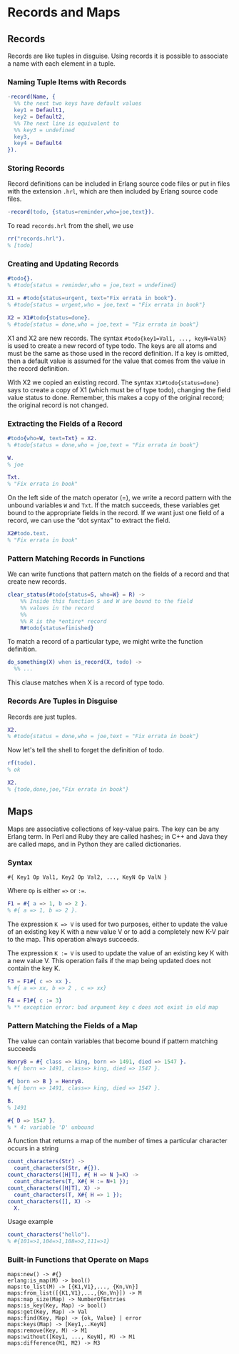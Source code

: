 # Records and Maps

## Records

Records are like tuples in disguise.
Using records it is possible to associate a name with each element in a tuple.

### Naming Tuple Items with Records

```erl
-record(Name, {
  %% the next two keys have default values
  key1 = Default1,
  key2 = Default2,
  %% The next line is equivalent to
  %% key3 = undefined
  key3,
  key4 = Default4
}).
```

### Storing Records

Record definitions can be included in Erlang source code files or put in files
with the extension `.hrl`, which are then included by Erlang source code files.

```erl
-record(todo, {status=reminder,who=joe,text}).
```

To read `records.hrl` from the shell, we use

```erl
rr("records.hrl").
% [todo]
```

### Creating and Updating Records

```erl
#todo{}.
% #todo{status = reminder,who = joe,text = undefined}

X1 = #todo{status=urgent, text="Fix errata in book"}.
% #todo{status = urgent,who = joe,text = "Fix errata in book"}

X2 = X1#todo{status=done}.
% #todo{status = done,who = joe,text = "Fix errata in book"}
```

X1 and X2 are new records. The syntax `#todo{key1=Val1, ..., keyN=ValN}` is
used to create a new record of type todo. The keys are all atoms and must be
the same as those used in the record definition. If a key is omitted, then a
default value is assumed for the value that comes from the value in the record
definition.

With X2 we copied an existing record. The syntax `X1#todo{status=done}` says to
create a copy of X1 (which must be of type todo), changing the field value
status to done. Remember, this makes a copy of the original record; the
original record is not changed.

### Extracting the Fields of a Record

```erl
#todo{who=W, text=Txt} = X2.
% #todo{status = done,who = joe,text = "Fix errata in book"}

W.
% joe

Txt.
% "Fix errata in book"
```

On the left side of the match operator (=), we write a record pattern with the
unbound variables `W` and `Txt`. If the match succeeds, these variables get
bound to the appropriate fields in the record. If we want just one field of a
record, we can use the “dot syntax” to extract the field.

```erl
X2#todo.text.
% "Fix errata in book"
```

### Pattern Matching Records in Functions

We can write functions that pattern match on the fields of a record and that
create new records.

```erl
clear_status(#todo{status=S, who=W} = R) ->
    %% Inside this function S and W are bound to the field
    %% values in the record
    %%
    %% R is the *entire* record
    R#todo{status=finished}
```

To match a record of a particular type, we might write the function definition.

```erl
do_something(X) when is_record(X, todo) ->
  %% ...
```

This clause matches when X is a record of type todo.

### Records Are Tuples in Disguise

Records are just tuples.

```erl
X2.
% #todo{status = done,who = joe,text = "Fix errata in book"}
```

Now let's tell the shell to forget the definition of todo.

```erl
rf(todo).
% ok

X2.
% {todo,done,joe,"Fix errata in book"}
```

## Maps

Maps are associative collections of key-value pairs.
The key can be any Erlang term. In Perl and Ruby they are called hashes; in C++
and Java they are called maps, and in Python they are called dictionaries.

### Syntax

```
#{ Key1 Op Val1, Key2 Op Val2, ..., KeyN Op ValN }
```

Where `Op` is either `=>` or `:=`.

```erl
F1 = #{ a => 1, b => 2 }.
% #{ a => 1, b => 2 }.
```

The expression `K => V` is used for two purposes, either to update the value of
an existing key K with a new value V or to add a completely new K-V pair to the
map. This operation always succeeds.

The expression `K := V` is used to update the value of an existing key K with a
new value V. This operation fails if the map being updated does not contain the
key K.

```erl
F3 = F1#{ c => xx }.
% #{ a => xx, b => 2 , c => xx}

F4 = F1#{ c := 3}
% ** exception error: bad argument key c does not exist in old map
```

### Pattern Matching the Fields of a Map

The value can contain variables that become bound if pattern matching succeeds

```erl
Henry8 = #{ class => king, born => 1491, died => 1547 }.
% #{ born => 1491, class=> king, died => 1547 }.

#{ born => B } = Henry8.
% #{ born => 1491, class=> king, died => 1547 }.

B.
% 1491

#{ D => 1547 }.
% * 4: variable 'D' unbound
```

A function that returns a map of the number of times a particular character
occurs in a string

```erl
count_characters(Str) ->
  count_characters(Str, #{}).
count_characters([H|T], #{ H => N }=X) ->
  count_characters(T, X#{ H := N+1 });
count_characters([H|T], X) ->
  count_characters(T, X#{ H => 1 });
count_characters([], X) ->
  X.
```

Usage example

```erl
count_characters("hello").
% #{101=>1,104=>1,108=>2,111=>1}
```

### Built-in Functions that Operate on Maps

```
maps:new() -> #{}
erlang:is_map(M) -> bool()
maps:to_list(M) -> [{K1,V1},..., {Kn,Vn}]
maps:from_list([{K1,V1},...,{Kn,Vn}]) -> M
maps:map_size(Map) -> NumberOfEntries
maps:is_key(Key, Map) -> bool()
maps:get(Key, Map) -> Val
maps:find(Key, Map) -> {ok, Value} | error
maps:keys(Map) -> [Key1,..KeyN]
maps:remove(Key, M) -> M1
maps:without([Key1, ..., KeyN], M) -> M1
maps:difference(M1, M2) -> M3
```

